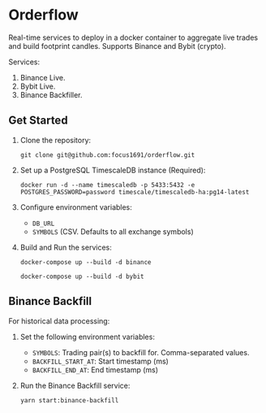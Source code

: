 # Orderflow

Real-time services to deploy in a docker container to aggregate live trades and build footprint candles. Supports Binance and Bybit (crypto).

Services:

1. Binance Live.
2. Bybit Live.
3. Binance Backfiller.

## Get Started

1. Clone the repository:
   ```
   git clone git@github.com:focus1691/orderflow.git
   ```

2. Set up a PostgreSQL TimescaleDB instance (Required):
   ```
   docker run -d --name timescaledb -p 5433:5432 -e POSTGRES_PASSWORD=password timescale/timescaledb-ha:pg14-latest
   ```

3. Configure environment variables:
   - `DB_URL`
   - `SYMBOLS` (CSV. Defaults to all exchange symbols)
  
4. Build and Run the services:
   ```
   docker-compose up --build -d binance
   ```
   ```
   docker-compose up --build -d bybit
   ```
   

## Binance Backfill

For historical data processing:

1. Set the following environment variables:
   - `SYMBOLS`: Trading pair(s) to backfill for. Comma-separated values.
   - `BACKFILL_START_AT`: Start timestamp (ms)
   - `BACKFILL_END_AT`: End timestamp (ms)

2. Run the Binance Backfill service:
   ```
   yarn start:binance-backfill
   ```
